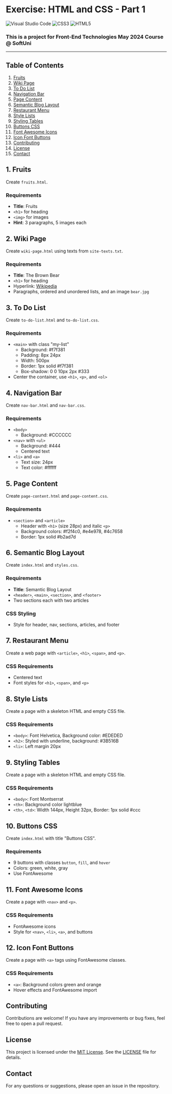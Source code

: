 # Exercise: HTML and CSS - Part 1
![Visual Studio Code](https://img.shields.io/badge/Visual_Studio_Code-0078D4?style=for-the-badge&logo=visual%20studio%20code&logoColor=white)
![CSS3](https://img.shields.io/badge/CSS3-1572B6?style=for-the-badge&logo=css3&logoColor=white)
![HTML5](https://img.shields.io/badge/HTML5-E34F26?style=for-the-badge&logo=html5&logoColor=white)
### This is a project for Front-End Technologies May 2024 Course @ SoftUni
---
## Table of Contents
1. [Fruits](#2-fruits)
2. [Wiki Page](#3-wiki-page)
3. [To Do List](#4-to-do-list)
4. [Navigation Bar](#5-navigation-bar)
5. [Page Content](#6-page-content)
6. [Semantic Blog Layout](#7-semantic-blog-layout)
7. [Restaurant Menu](#8-restaurant-menu)
8. [Style Lists](#9-style-lists)
9. [Styling Tables](#10-styling-tables)
10. [Buttons CSS](#11-buttons-css)
11. [Font Awesome Icons](#12-font-awesome-icons)
12. [Icon Font Buttons](#13-icon-font-buttons)
13. [Contributing](#Contributing)
14. [License](#License)
15. [Contact](#Contact)

## 1. Fruits
Create `fruits.html`.

### Requirements
- **Title**: Fruits
- `<h1>` for heading
- `<img>` for images
- **Hint**: 3 paragraphs, 5 images each

## 2. Wiki Page
Create `wiki-page.html` using texts from `site-texts.txt`.

### Requirements
- **Title**: The Brown Bear
- `<h1>` for heading
- Hyperlink: [Wikipedia](https://en.wikipedia.org/wiki/Brown_bear)
- Paragraphs, ordered and unordered lists, and an image `bear.jpg`

## 3. To Do List
Create `to-do-list.html` and `to-do-list.css`.

### Requirements
- `<main>` with class "my-list"
  - Background: #f7f381
  - Padding: 8px 24px
  - Width: 500px
  - Border: 1px solid #f7f381
  - Box-shadow: 0 0 10px 2px #333
- Center the container, use `<h1>`, `<p>`, and `<ol>`

## 4. Navigation Bar
Create `nav-bar.html` and `nav-bar.css`.

### Requirements
- `<body>`
  - Background: #CCCCCC
- `<nav>` with `<ul>`
  - Background: #444
  - Centered text
- `<li>` and `<a>`
  - Text size: 24px
  - Text color: #ffffff

## 5. Page Content
Create `page-content.html` and `page-content.css`.

### Requirements
- `<section>` and `<article>`
  - Header with `<h1>` (size 28px) and italic `<p>`
  - Background colors: #f2f4c0, #e4e978, #4c7658
  - Border: 1px solid #b2ad7d

## 6. Semantic Blog Layout
Create `index.html` and `styles.css`.

### Requirements
- **Title**: Semantic Blog Layout
- `<header>`, `<main>`, `<section>`, and `<footer>`
- Two sections each with two articles

### CSS Styling
- Style for header, nav, sections, articles, and footer

## 7. Restaurant Menu
Create a web page with `<article>`, `<h1>`, `<span>`, and `<p>`.

### CSS Requirements
- Centered text
- Font styles for `<h1>`, `<span>`, and `<p>`

## 8. Style Lists
Create a page with a skeleton HTML and empty CSS file.

### CSS Requirements
- `<body>`: Font Helvetica, Background color: #EDEDED
- `<h2>`: Styled with underline, background: #3B516B
- `<li>`: Left margin 20px

## 9. Styling Tables
Create a page with a skeleton HTML and empty CSS file.

### CSS Requirements
- `<body>`: Font Montserrat
- `<th>`: Background color lightblue
- `<th>`, `<td>`: Width 144px, Height 32px, Border: 1px solid #ccc

## 10. Buttons CSS
Create `index.html` with title "Buttons CSS".

### Requirements
- 9 buttons with classes `button`, `fill`, and `hover`
- Colors: green, white, gray
- Use FontAwesome

## 11. Font Awesome Icons
Create a page with `<nav>` and `<p>`.

### CSS Requirements
- FontAwesome icons
- Style for `<nav>`, `<li>`, `<a>`, and buttons

## 12. Icon Font Buttons
Create a page with `<a>` tags using FontAwesome classes.

### CSS Requirements
- `<a>`: Background colors green and orange
- Hover effects and FontAwesome import
  
## Contributing
Contributions are welcome! If you have any improvements or bug fixes, feel free to open a pull request.

## License
This project is licensed under the [MIT License](LICENSE). See the [LICENSE](LICENSE) file for details.

## Contact
For any questions or suggestions, please open an issue in the repository.
